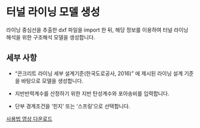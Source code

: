 # 터널 라이닝 모델 생성
라이닝 중심선을 추출한 dxf 파일을 import 한 뒤, 해당 정보를 이용하여 터널 라이닝 해석을 위한 구조해석 모델을 생성합니다.

## 세부 사항 
- “콘크리트 라이닝 세부 설계기준(한국도로공사, 2016)” 에 제시된 라이닝 설계 기준을 바탕으로 모델을 생성합니다.

- 지반반력계수를 산정하기 위한 지반 탄성계수와 포아송비를 입력합니다.

- 단부 경계조건을 ‘힌지’ 또는 ‘스프링’으로 선택합니다.

[사용법 영상 다운로드](https://api.media.atlassian.com/file/07b93b0f-1f98-418a-b8b4-6a388ed8fcd4/artifact/video_1280.mp4/binary?client=01baa4cf-df4f-479a-a1c0-ee6fac240204&collection=contentId-3351216336&max-age=2592000&token=eyJhbGciOiJIUzI1NiJ9.eyJpc3MiOiIwMWJhYTRjZi1kZjRmLTQ3OWEtYTFjMC1lZTZmYWMyNDAyMDQiLCJhY2Nlc3MiOnsidXJuOmZpbGVzdG9yZTpjb2xsZWN0aW9uOmNvbnRlbnRJZC0zMzUxMjE2MzM2IjpbInJlYWQiXX0sImV4cCI6MTcxOTMxMTE2OSwibmJmIjoxNzE5MzA4Mjg5fQ.G1XFz_JYK2WomszjmFavyb39DLhFKnWsjLlG5tFhJcs)